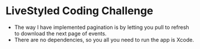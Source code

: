 #  LiveStyled Coding Challenge

- The way I have implemented pagination is by letting you pull to refresh to download the next page of events.
- There are no dependencies, so you all you need to run the app is Xcode.

